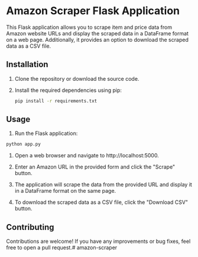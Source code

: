 # Amazon Scraper Flask Application

This Flask application allows you to scrape item and price data from Amazon website URLs and display the scraped data in a DataFrame format on a web page. Additionally, it provides an option to download the scraped data as a CSV file.

## Installation

1. Clone the repository or download the source code.

2. Install the required dependencies using pip:

   ```bash
   pip install -r requirements.txt
   ```


## Usage
1. Run the Flask application:

```bash
python app.py
```

1. Open a web browser and navigate to http://localhost:5000.

1. Enter an Amazon URL in the provided form and click the "Scrape" button.

1. The application will scrape the data from the provided URL and display it in a DataFrame format on the same page.

1. To download the scraped data as a CSV file, click the "Download CSV" button.

## Contributing
Contributions are welcome! If you have any improvements or bug fixes, feel free to open a pull request.#   a m a z o n - s c r a p e r 
 
 
